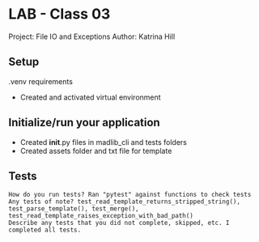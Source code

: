 
# LAB - Class 03

Project: File IO and Exceptions
Author: Katrina Hill

## Setup

.venv requirements

- Created and activated virtual environment

## Initialize/run your application

- Created __init__.py files in madlib_cli and tests folders
- Created assets folder and txt file for template


## Tests

    How do you run tests? Ran "pytest" against functions to check tests
    Any tests of note? test_read_template_returns_stripped_string(), test_parse_template(), test_merge(), test_read_template_raises_exception_with_bad_path()
    Describe any tests that you did not complete, skipped, etc. I completed all tests.
